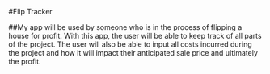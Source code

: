 #Flip Tracker

##My app will be used by someone who is in the process of flipping a house for profit. With this app, the user will be able to keep track of all parts of the project. The user will also be able to input all costs incurred during the project and how it will impact their anticipated sale price and ultimately the profit.